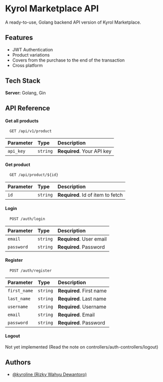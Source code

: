 
# Kyrol Marketplace API

A ready-to-use, Golang backend API version of Kyrol Marketplace.




## Features

- JWT Authentication
- Product variations
- Covers from the purchase to the end of the transaction
- Cross platform


## Tech Stack

**Server:** Golang, Gin


## API Reference

#### Get all products

```http
  GET /api/v1/product
```

| Parameter | Type     | Description                |
| :-------- | :------- | :------------------------- |
| `api_key` | `string` | **Required**. Your API key |

#### Get product

```http
  GET /api/product/${id}
```

| Parameter | Type     | Description                       |
| :-------- | :------- | :-------------------------------- |
| `id`      | `string` | **Required**. Id of item to fetch |

#### Login

```http
  POST /auth/login
```

| Parameter | Type     | Description                       |
| :-------- | :------- | :-------------------------------- |
| `email`      | `string` | **Required**. User email |
| `password`      | `string` | **Required**. Password |

#### Register

```http
  POST /auth/register
```

| Parameter | Type     | Description                       |
| :-------- | :------- | :-------------------------------- |
| `first_name`      | `string` | **Required**. First name |
| `last_name`      | `string` | **Required**. Last name |
| `username`      | `string` | **Required**. Username |
| `email`      | `string` | **Required**. Email |
| `password`      | `string` | **Required**. Password |

#### Logout

Not yet implemented (Read the note on controllers/auth-controllers/logout)


## Authors

- [@kyroline (Rizky Wahyu Dewantoro)](https://github.com/Kyroline)


